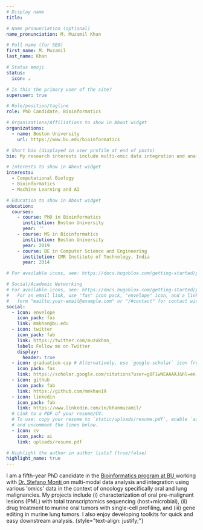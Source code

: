 ```yaml
---
# Display name
title: 

# Name pronunciation (optional)
name_pronunciation: M. Muzamil Khan

# Full name (for SEO)
first_name: M. Muzamil 
last_name: Khan

# Status emoji
status:
  icon: ☕️

# Is this the primary user of the site?
superuser: true

# Role/position/tagline
role: PhD Candidate, Bioinformatics

# Organizations/Affiliations to show in About widget
organizations:
  - name: Boston University
    url: https://www.bu.edu/bioinformatics

# Short bio (displayed in user profile at end of posts)
bio: My research interests include multi-omic data integration and analysis of oral and lung malignancies.

# Interests to show in About widget
interests:
  - Computational Biology
  - Bioinformatics
  - Machine Learning and AI

# Education to show in About widget
education:
  courses:
    - course: PhD in Bioinformatics
      institution: Boston University
      year: ''
    - course: MS in Bioinformatics
      institution: Boston University
      year: 2019
    - course: BE in Computer Science and Engineering
      institution: CMR Institute of Technology, India
      year: 2014

# For available icons, see: https://docs.hugoblox.com/getting-started/page-builder/#icons

# Social/Academic Networking
# For available icons, see: https://docs.hugoblox.com/getting-started/page-builder/#icons
#   For an email link, use "fas" icon pack, "envelope" icon, and a link in the
#   form "mailto:your-email@example.com" or "/#contact" for contact widget.
social:
  - icon: envelope
    icon_pack: fas
    link: mmkhan@bu.edu
  - icon: twitter
    icon_pack: fab
    link: https://twitter.com/muzukhan_
    label: Follow me on Twitter
    display:
      header: true
  - icon: graduation-cap # Alternatively, use `google-scholar` icon from `ai` icon pack
    icon_pack: fas
    link: https://scholar.google.com/citations?user=g8F1wNEAAAAJ&hl=en
  - icon: github
    icon_pack: fab
    link: https://github.com/mmkhan19
  - icon: linkedin
    icon_pack: fab
    link: https://www.linkedin.com/in/khanmuzamil/
  # Link to a PDF of your resume/CV.
  # To use: copy your resume to `static/uploads/resume.pdf`, enable `ai` icons in `params.yaml`,
  # and uncomment the lines below.
  - icon: cv
    icon_pack: ai
    link: uploads/resume.pdf

# Highlight the author in author lists? (true/false)
highlight_name: true
---
```

I am a fifth-year PhD candidate in the <a href = "https://www.bu.edu/bioinformatics"> Bioinformatics program at BU </a> working with <a href = "https://www.bumc.bu.edu/compbiomed/labs/monti/"> Dr. Stefano Monti </a> on multi-modal data analysis and integration using various 'omics' data in the context of oncology specifically oral and lung malignancies. My projects include (i) characterization of oral pre-malignant lesions (PML) with total transcriptomics sequencing (host+microbial), 
(ii) drug treatment to murine oral tumors with single-cell profiling, and (iii) gene editing in murine lung tumors. I also enjoy developing toolkits for quick and easy downstream analysis.
{style="text-align: justify;"}
